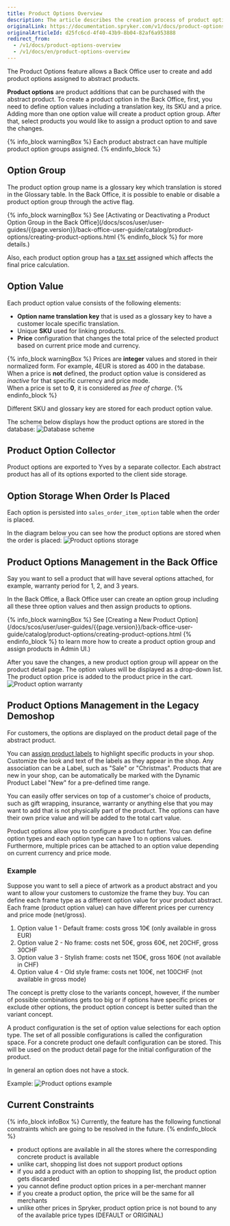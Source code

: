 ```yaml
---
title: Product Options Overview
description: The article describes the creation process of product options and how it is managed in the Back Office
originalLink: https://documentation.spryker.com/v1/docs/product-options-overview
originalArticleId: d25fc6cd-4f40-43b9-8b04-82af6a953888
redirect_from:
  - /v1/docs/product-options-overview
  - /v1/docs/en/product-options-overview
---
```


The Product Options feature allows a Back Office user to create and add product options assigned to abstract products.

**Product options** are product additions that can be purchased with the abstract product. To create a product option in the Back Office, first, you need to define option values including a translation key, its SKU and a price. Adding more than one option value will create a product option group. After that, select products you would like to assign a product option to and save the changes.

{% info_block warningBox %}
Each product abstract can have multiple product option groups assigned.
{% endinfo_block %}

## Option Group

The product option group name is a glossary key which translation is stored in the Glossary table. In the Back Office, it is possible to enable or disable a product option group through the active flag.

{% info_block warningBox %}
See [Activating or Deactivating a Product Option Group in the Back Office](/docs/scos/user/user-guides/{{page.version}}/back-office-user-guide/catalog/product-options/creating-product-options.html
{% endinfo_block %} for more details.)

Also, each product option group has a [tax set](https://documentation.spryker.com/v1/docs/reference-information-tax-module) assigned which affects the final price calculation.

## Option Value

Each product option value consists of the following elements:

* **Option name translation key** that is used as a glossary key to have a customer locale specific translation.
* Unique **SKU** used for linking products.
* **Price** configuration that changes the total price of the selected product based on current price mode and currency.

{% info_block warningBox %}
Prices are **integer** values and stored in their normalized form. For example, 4EUR is stored as 400 in the database. <br>When a price is **not** defined, the product option value is considered as *inactive* for that specific currency and price mode. <br>When a price is set to **0**, it is considered as *free of charge*.
{% endinfo_block %}

Different SKU and glossary key are stored for each product option value.

The scheme below displays how the product options are stored in the database:
![Database scheme](https://spryker.s3.eu-central-1.amazonaws.com/docs/Features/Product+Management/Product+Options/Product+Options+Overview/product_options_database_schema1.png) 

## Product Option Collector

Product options are exported to Yves by a separate collector. Each abstract product has all of its options exported to the client side storage.

## Option Storage When Order Is Placed

Each option is persisted into `sales_order_item_option` table when the order is placed.

In the diagram below you can see how the product options are stored when the order is placed:
![Product options storage](https://spryker.s3.eu-central-1.amazonaws.com/docs/Features/Product+Management/Product+Options/Product+Options+Overview/product_options_storage.png) 

## Product Options Management in the Back Office
Say you want to sell a product that will have several options attached, for example, warranty period for 1, 2, and 3 years.

In the Back Office, a Back Office user can create an option group including all these three option values and then assign products to options.

{% info_block warningBox %}
See [Creating a New Product Option](/docs/scos/user/user-guides/{{page.version}}/back-office-user-guide/catalog/product-options/creating-product-options.html
{% endinfo_block %} to learn more how to create a product option group and assign products in Admin UI.)

After you save the changes, a new product option group will appear on the product detail page. The option values will be displayed as a drop-down list. The product option price is added to the product price in the cart.
![Product option warranty](https://spryker.s3.eu-central-1.amazonaws.com/docs/Features/Product+Management/Product+Options/Product+Options+Overview/yves-product-option-warranty.png) 

##  Product Options Management in the Legacy Demoshop

For customers, the options are displayed on the product detail page of the abstract product.

You can [assign product labels](/docs/scos/user/user-guides/{{page.version}}/back-office-user-guide/products/product-labels/creating-a-product-label.html) to highlight specific products in your shop. Customize the look and text of the labels as they appear in the shop. Any association can be a Label, such as "Sale" or "Christmas". Products that are new in your shop, can be automatically be marked with the Dynamic Product Label "New" for a pre-defined time range.

You can easily offer services on top of a customer's choice of products, such as gift wrapping, insurance, warranty or anything else that you may want to add that is not physically part of the product. The options can have their own price value and will be added to the total cart value.

Product options allow you to configure a product further. You can define option types and each option type can have 1 to n options values. Furthermore, multiple prices can be attached to an option value depending on current currency and price mode.

### Example

Suppose you want to sell a piece of artwork as a product abstract and you want to allow your customers to customize the frame they buy. You can define each frame type as a different option value for your product abstract. Each frame (product option value) can have different prices per currency and price mode (net/gross).

1. Option value 1 - Default frame: costs gross 10€ (only available in gross EUR)
2. Option value 2 - No frame: costs net 50€, gross 60€, net 20CHF, gross 30CHF
3. Option value 3 - Stylish frame: costs net 150€, gross 160€ (not available in CHF)
4. Option value 4 - Old style frame: costs net 100€, net 100CHF (not available in gross mode)

The concept is pretty close to the variants concept, however, if the number of possible combinations gets too big or if options have specific prices or exclude other options, the product option concept is better suited than the variant concept.

A product configuration is the set of option value selections for each option type. The set of all possible configurations is called the configuration space. For a concrete product one default configuration can be stored. This will be used on the product detail page for the initial configuration of the product.

In general an option does not have a stock.

Example:
![Product options example](https://spryker.s3.eu-central-1.amazonaws.com/docs/Features/Product+Management/Product+Options/Product+Options+Overview/product_options.png) 

## Current Constraints
{% info_block infoBox %}
Currently, the feature has the following functional constraints which are going to be resolved in the future.
{% endinfo_block %}

* product options are available in all the stores where the corresponding concrete product is available
* unlike cart, shopping list does not support product options
* if you add a product with an option to shopping list, the product option gets discarded
* you cannot define product option prices in a per-merchant manner
* if you create a product option, the price will be the same for all merchants
* unlike other prices in Spryker, product option price is not bound to any of the available price types (DEFAULT or ORIGINAL)

<!-- Last review date: Mar 20, 2019 --> 
